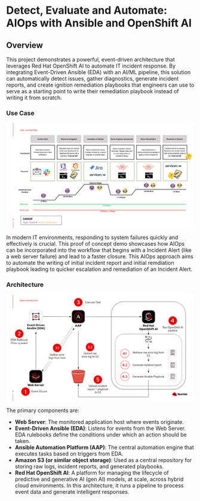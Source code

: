 # Detect, Evaluate and Automate: AIOps with Ansible and OpenShift AI

## Overview

This project demonstrates a powerful, event-driven architecture that leverages Red Hat OpenShift AI to automate IT incident response. By integrating Event-Driven Ansible (EDA) with an AI/ML pipeline, this solution can automatically detect issues, gather diagnostics, generate incident reports, and create ignition remediation playbooks that engineers can use to serve as a starting point to write their remediation playbook instead of writing it from scratch.



### Use Case

![User Journey Diagram](/assets/user_journey.png)

In modern IT environments, responding to system failures quickly and effectively is crucial. This proof of concept demo showcases how AIOps can be incorporated into the workflow that begins with a Incident Alert (like a web server failure) and lead to a faster closure. This AIOps approach aims to automate the writing of initial incident report and initial remdiation playbook leading to quicker escalation and remediation of an Incident Alert.

### Architecture

![Architecture Diagram](/assets/architecture_diagram.png)

The primary components are:

- **Web Server**: The monitored application host where events originate.
- **Event-Driven Ansible (EDA)**: Listens for events from the Web Server. EDA rulebooks define the conditions under which an action should be taken.
- **Ansible Automation Platform (AAP)**: The central automation engine that executes tasks based on triggers from EDA.
- **Amazon S3 (or similar object storage)**: Used as a central repository for storing raw logs, incident reports, and generated playbooks.
- **Red Hat OpenShift AI**: A platform for managing the lifecycle of predictive and generative AI (gen AI) models, at scale, across hybrid cloud environments. In this architecture, it runs a pipeline to process event data and generate intelligent responses.
